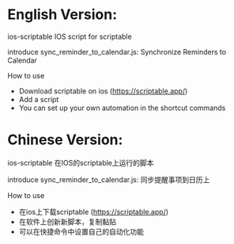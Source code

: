 # English Version:
ios-scriptable
IOS script for scriptable

introduce
sync_reminder_to_calendar.js: Synchronize Reminders to Calendar

How to use
- Download scriptable on ios (https://scriptable.app/)
- Add a script
- You can set up your own automation in the shortcut commands

# Chinese Version:
ios-scriptable
在IOS的scriptable上运行的脚本

introduce
sync_reminder_to_calendar.js: 同步提醒事项到日历上

How to use
- 在ios上下载scriptable (https://scriptable.app/)
- 在软件上创新新脚本，复制黏贴
- 可以在快捷命令中设置自己的自动化功能
